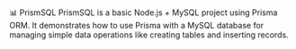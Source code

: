 📊 PrismSQL
PrismSQL is a basic Node.js + MySQL project using Prisma ORM. It demonstrates how to use Prisma with a MySQL database for managing simple data operations like creating tables and inserting records.
